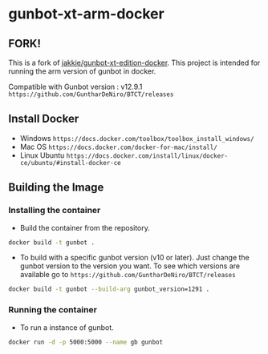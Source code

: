 # gunbot-xt-arm-docker

## FORK!
This is a fork of [jakkie/gunbot-xt-edition-docker](https://github.com/jakkie/gunbot-xt-edition-docker). This project is intended for running the arm version of gunbot in docker.

Compatible with Gunbot version : v12.9.1
`https://github.com/GuntharDeNiro/BTCT/releases`

## Install Docker

- Windows `https://docs.docker.com/toolbox/toolbox_install_windows/`
- Mac OS `https://docs.docker.com/docker-for-mac/install/`
- Linux Ubuntu `https://docs.docker.com/install/linux/docker-ce/ubuntu/#install-docker-ce`

## Building the Image

### Installing the container

- Build the container from the repository.

```bash
docker build -t gunbot .
```

- To build with a specific gunbot version (v10 or later). Just change the gunbot version to the version you want. To see which versions are available go to `https://github.com/GuntharDeNiro/BTCT/releases`

```bash
docker build -t gunbot --build-arg gunbot_version=1291 .
```

### Running the container

- To run a instance of gunbot.

```bash
docker run -d -p 5000:5000 --name gb gunbot
```
